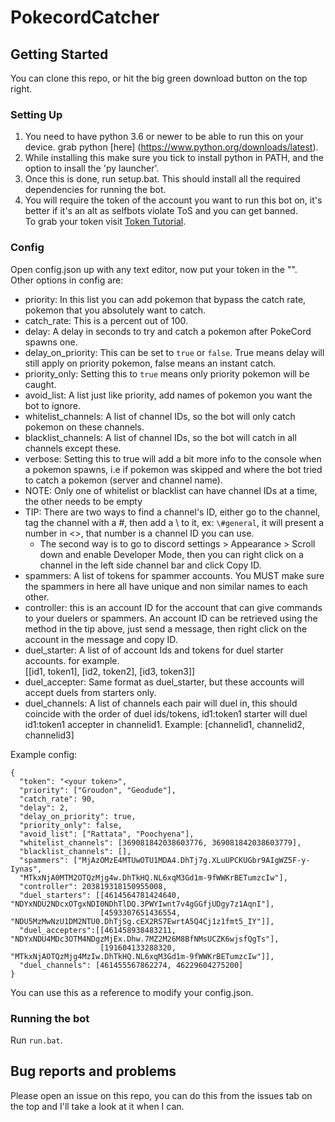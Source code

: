 # PokecordCatcher

## Getting Started

You can clone this repo, or hit the big green download button on the top right. 

### Setting Up 
1. You need to have python 3.6 or newer to be able to run this on your device. grab python [here] (https://www.python.org/downloads/latest).  
2. While installing this make sure you tick to install python in PATH, and the option to insall the 'py launcher'.  
3. Once this is done, run setup.bat. This should install all the required dependencies for running the bot.  
4. You will require the token of the account you want to run this bot on, it's better if it's an alt as selfbots violate ToS and you can get banned.  
To grab your token visit [Token Tutorial](https://github.com/TheRacingLion/Discord-SelfBot/wiki/Discord-Token-Tutorial).  

### Config  

Open config.json up with any text editor, now put your token in the "".  
Other options in config are:  
 - priority: In this list you can add pokemon that bypass the catch rate, pokemon that you absolutely want to catch.
 - catch_rate: This is a percent out of 100.
 - delay: A delay in seconds to try and catch a pokemon after PokeCord spawns one.
 - delay_on_priority: This can be set to `true` or `false`. True means delay will still apply on priority pokemon, false means an instant catch.
 - priority_only: Setting this to `true` means only priority pokemon will be caught.
 - avoid_list: A list just like priority, add names of pokemon you want the bot to ignore.
 - whitelist_channels: A list of channel IDs, so the bot will only catch pokemon on these channels.
 - blacklist_channels: A list of channel IDs, so the bot will catch in all channels except these.
 - verbose: Setting this to true will add a bit more info to the console when a pokemon spawns, i.e if pokemon was skipped and where the bot tried to catch a pokemon (server and channel name).
 - NOTE: Only one of whitelist or blacklist can have channel IDs at a time, the other needs to be empty
 - TIP: There are two ways to find a channel's ID, either go to the channel, tag the channel with a #, then add a \\ to it, ex: `\#general`, it will present a number in <>, that number is a channel ID you can use.
      - The second way is to go to discord settings > Appearance > Scroll down and enable Developer Mode, then you can right click on a channel in the left side channel bar and click Copy ID.
 - spammers: A list of tokens for spammer accounts. You MUST make sure the spammers in here all have unique and non similar names to each other.  
 - controller: this is an account ID for the account that can give commands to your duelers or spammers. An account ID can be retrieved using the method in the tip above, just send a message, then right click on the account in the message and copy ID.
 - duel_starter: A list of of account Ids and tokens for duel starter accounts. for example.  
 [[id1, token1], [id2, token2], [id3, token3]]
 - duel_accepter: Same format as duel_starter, but these accounts will accept duels from starters only.
 - duel_channels: A list of channels each pair will duel in, this should coincide with the order of duel ids/tokens, id1:token1 starter will duel id1:token1 accepter in channelid1.
 Example: [channelid1, channelid2, channelid3]

Example config:
```
{
  "token": "<your token>",
  "priority": ["Groudon", "Geodude"],
  "catch_rate": 90,
  "delay": 2,
  "delay_on_priority": true,
  "priority_only": false,
  "avoid_list": ["Rattata", "Poochyena"],
  "whitelist_channels": [369081842038603776, 369081842038603779],
  "blacklist_channels": [],
  "spammers": ["MjAzOMzE4MTUwOTU1MDA4.DhTj7g.XLuUPCKUGbr9AIgWZ5F-y-Iynas",
  "MTkxNjA0MTM2OTQzMjg4w.DhTkHQ.NL6xqM3Gd1m-9fWWKrBETumzcIw"],
  "controller": 203819318150955008,
  "duel_starters": [[4614564781424640, "NDYxNDU2NDcxOTgxNDI0NDhTlDQ.3PWYIwnt7v4gGGfjUDgy7z1AqnI"],
                    [4593307651436554, "NDU5MzMwNzU1DM2NTU0.DhTjSg.cEX2RS7EwrtA5Q4Cj1z1fmt5_IY"]],
  "duel_accepters":[[461458938483211, "NDYxNDU4MDc3OTM4NDgzMjEx.Dhw.7MZ2M26M8BfNMsUCZK6wjsfQgTs"],
                    [191604133288320, "MTkxNjAOTQzMjg4MzIw.DhTkHQ.NL6xqM3Gd1m-9fWWKrBETumzcIw"]],
  "duel_channels": [461455567862274, 46229604275200]
}
```

You can use this as a reference to modify your config.json.

### Running the bot
Run `run.bat`.  

## Bug reports and problems

Please open an issue on this repo, you can do this from the issues tab on the top and I'll take a look at it when I can.
